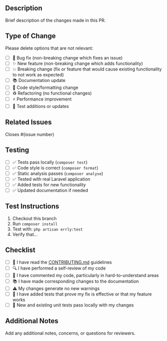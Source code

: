 ## Description

Brief description of the changes made in this PR.

## Type of Change

Please delete options that are not relevant:

- [ ] 🐛 Bug fix (non-breaking change which fixes an issue)
- [ ] ✨ New feature (non-breaking change which adds functionality)
- [ ] 💥 Breaking change (fix or feature that would cause existing functionality to not work as expected)
- [ ] 📚 Documentation update
- [ ] 🎨 Code style/formatting change
- [ ] ♻️ Refactoring (no functional changes)
- [ ] ⚡ Performance improvement
- [ ] 🧪 Test additions or updates

## Related Issues

Closes #(issue number)

## Testing

- [ ] ✅ Tests pass locally (`composer test`)
- [ ] ✅ Code style is correct (`composer format`)
- [ ] ✅ Static analysis passes (`composer analyse`)
- [ ] ✅ Tested with real Laravel application
- [ ] ✅ Added tests for new functionality
- [ ] ✅ Updated documentation if needed

## Test Instructions

1. Checkout this branch
2. Run `composer install`
3. Test with: `php artisan errly:test`
4. Verify that...

## Checklist

- [ ] 📖 I have read the [CONTRIBUTING.md](CONTRIBUTING.md) guidelines
- [ ] 🔍 I have performed a self-review of my code
- [ ] 💬 I have commented my code, particularly in hard-to-understand areas
- [ ] 📚 I have made corresponding changes to the documentation
- [ ] ⚠️ My changes generate no new warnings
- [ ] 🧪 I have added tests that prove my fix is effective or that my feature works
- [ ] 📝 New and existing unit tests pass locally with my changes

## Additional Notes

Add any additional notes, concerns, or questions for reviewers.
